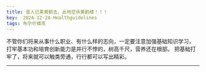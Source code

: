 ```yaml
---
title: 昔人已乘黄鹤去，此地空余黄鹤楼！！！
key:  2024-12-24-Healthguidelines
tags: 布尔什维克
---
```


  不管你们将来从事什么职业、有什么样的志向，一定要注意加强基础知识学习，
  打牢基本功和培育创新能力是并行不悖的，树高千尺，营养还在根部。
  把基础打牢了，将来就可以触类旁通，行行都可以写出精彩。
  
---
